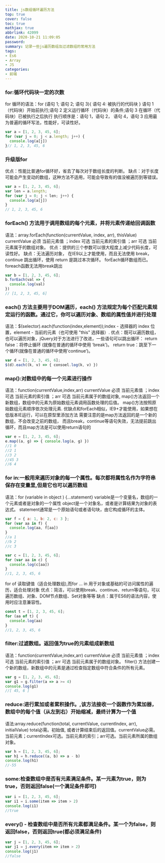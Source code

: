 ```yaml
---
title: js数组循环遍历方法
top: true
cover: false
toc: true
mathjax: true
abbrlink: 42099
date: 2020-10-21 11:09:05
password:
summary: 记录一些js遍历数组及过滤数组的常用方法
tags:  
- Es6
- Array
- JS
categories: 
- 前端
--- 
```

### for:循环代码块一定的次数

 for 循环的语法：for (语句 1; 语句 2; 语句 3){  语句 4:   被执行的代码块 }
 语句 1 （代码块）开始前执行;语句 2 定义运行循环（代码块）的条件;语句 3 在循环（代码块）已被执行之后执行
执行顺序是：语句 1，语句 2， 语句 4，语句 3
应用最为普遍的循环写法，性能好，可读性好。

```js
var a = [1, 2, 3, 45, 6];
for (var j = 0; j < a.length; j++) {
  console.log(a[j])
}// 1, 2, 3, 45, 6
```

### 升级版for

优点：性能比普通for循环好，省去了每次对于数组长度的判断。
缺点：对于长度可能会产生变动的数组，这种方法不适用，可能会导致有的值没被遍历到等错误。

```js
var a = [1, 2, 3, 45, 6];
var len = a.length;
for (var j = 0; j < len; j++) {
  console.log(a[j])
}
// 1, 2, 3, 45, 6
```

### forEach() 方法用于调用数组的每个元素，并将元素传递给回调函数

语法：array.forEach(function(currentValue, index, arr), thisValue) currentValue 必须 当前元素值 ；index 可选 当前元素的索引值 ；arr 可选 当前元素属于的数组对象。 
优点：提供的三个参数可以很大程度上减少代码长度，可读性好。
缺点：无法遍历对象， 在IE9以上才能使用，而且无法使用 break，continue 跳出循环，使用 return 是跳过本次循环。
forEach循环数组而已。foreach函数无法用break跳出

```js
var b = [1, 2, 3, 45, 6];
b.forEach(val => {
  console.log(val)
})
// [1, 2, 3, 45, 6]
```

### each() 方法主要用于DOM遍历，each() 方法规定为每个匹配元素规定运行的函数。通过它，你可以遍历对象、数组的属性值并进行处理

语法：$(selector).each(function(index,element));index - 选择器的 index 位置，element - 当前的元素（也可使用 "this" 选择器）.
 优点：既可以遍历数组，也可以遍历对象，jQuery对于方法进行了改进，一些语句可以跳出循环：
 return false：将停止循环 (就像在普通的循环中使用 ‘break’)。
 return true：跳至下一个循环(就像在普通的循环中使用’continue’)。

```js
var d = [1, 2, 3, 45, 6];
$(d).each((k, v) => { consoel.log(k, v) })
```

### map():对数组中的每一个元素进行操作

语法：function(currentValue,index,arr) currentValue 必须 当前元素值 ；index 可选 当前元素的索引值 ；arr 可选 当前元素属于的数组对象,
map()方法返回一个新数组，数组中的元素为原始数组元素调用函数处理的后值。 map()方法按照原始数组元素顺序依次处理元素.
优缺点和forEach相似，IE9+才能使用，如果想在低版本IE运行，可以在原型里添加方法
 需要注意的是map方法返回的是一个新的数组，不会改变之前的数组， 而且break，continue等语句失效，无法提前跳出循环，而且map方法是可以使用return语句的

```js
var e = [1, 2, 3, 45, 6];
e.map((a, g) => { console.log(a, g) })
//1 0
//2 1
//3 2
//45 3
//6 4
```

### for in:一般用来遍历对象的每一个属性。每次都将属性名作为字符串保存在变量里,但是它也可以遍历数组

  语法：for (variable in object ) {…statement}
 variable是一个变量名，数组的一个元素或者是对象的一个属性
 object是一个对象名，或者是计算结果为对象的表达式。
 statement通常是一个原始语句或者语句块，由它构成循环的主体。

```js
var f = { a: 1, b: 2, c: 3 };
for (var aa in f) {
  console.log(aa, f[aa])
}
//a 1
//b 2
//c 3
```

```js
var c = [1, 2, 3, 45, 6];
for (var aa in c) {
  console.log(c[aa])
}
//1, 2, 3, 45, 6
```

 for of 读取键值（适合处理数组),而for ... in  用于对象或基础的可访问属性的遍历，适合处理对象
 优点：简洁，可以使用break、continue、return等语句，可以遍历数组、对象、DOM节点数组、Set对象等等
 缺点：属于ES6的语法内容，使用时应注意兼容性。

```js
const t = [1, 2, 3, 45, 6];
for (aa of t) {
  console.log(aa)
}
//1, 2, 3, 45, 6
```

### filter:过滤数组。返回值为true的元素组成新数组

语法：function(currentValue,index,arr) currentValue 必须 当前元素值 ；index 可选 当前元素的索引值 ；arr 可选 当前元素属于的数组对象。
filter() 方法创建一个新的数组，新数组中的元素是通过检查指定数组中符合条件的所有元素。

```js
var g = [1, 2, 3, 45, 6];
var g1 = g.filter(a => a >= 4)
console.log(g1)
//[ 45, 6 ]
```

### reduce:进行累加或者累积操作。,该方法接收一个函数作为累加器，数组中的每个值（从左到右）开始缩减，最终计算为一个值

语法:array.reduce(function(total, currentValue, currentIndex, arr), initialValue)
 total必需。初始值, 或者计算结束后的返回值。currentValue必需。当前元素；currentIndex可选。当前元素的索引；arr可选。当前元素所属的数组对象。

```js
var h = [1, 2, 3, 45, 6];
var h1 = h.reduce((a, b) => a - b)
console.log(h1)
//-55
```

### some:检查数组中是否有元素满足条件。某一元素为true，则为true，否则返回false(一个满足条件即可)

```js
var i = [1, 2, 3, 45, 6];
var i1 = i.some(item => item > 2)
console.log(i1)
//true
```

### every() - 检查数组中是否所有元素都满足条件。某一个为false，则返回false，否则返回true(都必须满足条件)

```js
var j = [1, 2, 3, 45, 6];
var j1 = j.every(item => item > 2)
console.log(j1)
//false
```
